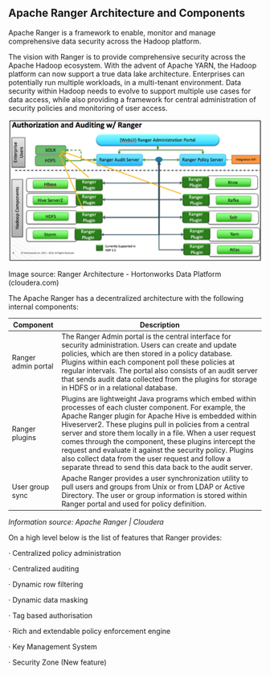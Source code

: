 ## Apache Ranger Architecture and Components

Apache Ranger is a framework to enable, monitor and manage comprehensive data security across the Hadoop platform.

The vision with Ranger is to provide comprehensive security across the Apache Hadoop ecosystem. With the advent of Apache YARN, the Hadoop platform can now support a true data lake architecture. Enterprises can potentially run multiple workloads, in a multi-tenant environment. Data security within Hadoop needs to evolve to support multiple use cases for data access, while also providing a framework for central administration of security policies and monitoring of user access.

 ![img](..\images\clip_image126.png)

Image source: Ranger Architecture - Hortonworks Data Platform (cloudera.com)

The Apache Ranger has a decentralized architecture with the following internal components:

| **Component**       | **Description**                                              |
| ------------------- | ------------------------------------------------------------ |
| Ranger admin portal | The Ranger Admin portal is the central  interface for security administration. Users can create and update policies,  which are then stored in a policy database. Plugins within each component  poll these policies at regular intervals. The portal also consists of an  audit server that sends audit data collected from the plugins for storage in  HDFS or in a relational database. |
| Ranger plugins      | Plugins are lightweight Java programs which  embed within processes of each cluster component. For example, the Apache  Ranger plugin for Apache Hive is embedded within Hiveserver2. These plugins  pull in policies from a central server and store them locally in a file. When  a user request comes through the component, these plugins intercept the  request and evaluate it against the security policy. Plugins also collect  data from the user request and follow a separate thread to send this data  back to the audit server. |
| User group sync     | Apache Ranger provides a user  synchronization utility to pull users and groups from Unix or from LDAP or  Active Directory. The user or group information is stored within Ranger  portal and used for policy definition. |

*Information source: Apache Ranger | Cloudera*

On a high level below is the list of features that Ranger provides:

·    Centralized policy administration

·    Centralized auditing

·    Dynamic row filtering

·    Dynamic data masking

·    Tag based authorisation

·    Rich and extendable policy enforcement engine

·    Key Management System

·    Security Zone (New feature)

